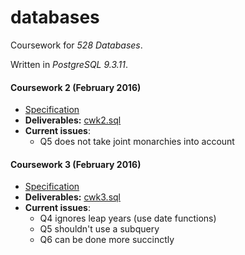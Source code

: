 # databases

Coursework for _528 Databases_.

Written in _PostgreSQL 9.3.11_.

#### Coursework 2 (February 2016)

- [Specification](cwk2-spec.pdf)
- __Deliverables:__ [cwk2.sql](cwk2.sql)
- __Current issues__:
  - Q5 does not take joint monarchies into account

#### Coursework 3 (February 2016)

- [Specification](cwk3-spec.pdf)
- __Deliverables:__ [cwk3.sql](cwk3.sql)
- __Current issues__:
  - Q4 ignores leap years (use date functions)
  - Q5 shouldn't use a subquery
  - Q6 can be done more succinctly
